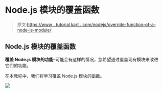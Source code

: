 # Node.js 模块的覆盖函数

> 原文:[https://www . tutorial kart . com/nodejs/override-function-of-a-node-js-module/](https://www.tutorialkart.com/nodejs/override-function-of-a-node-js-module/)

## Node.js 模块的覆盖函数

**覆盖 Node.js 模块的功能**–可能会有这样的情况，您希望通过覆盖现有模块来改进它们的功能。

在本教程中，我们将学习覆盖 Node.js 模块的函数。

[![](../Images/925da31b32d6bc3827932f6c8afb11bb.png)](https://www.tutorialkart.com/)